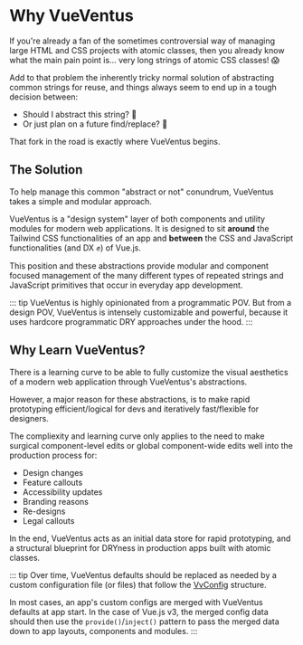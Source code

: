 # Why VueVentus

If you're already a fan of the sometimes controversial way of managing large HTML and CSS projects with atomic classes, then you already know what the main pain point is... very long strings of atomic CSS classes! :scream:

Add to that problem the inherently tricky normal solution of abstracting common strings for reuse, and things always seem to end up in a tough decision between:

* Should I abstract this string? :thinking: 
* Or just plan on a future find/replace? :thinking: 

That fork in the road is exactly where VueVentus begins.





## The Solution

To help manage this common "abstract or not" conundrum, VueVentus takes a simple and modular approach.

VueVentus is a "design system" layer of both components and utility modules for modern web applications. It is designed to sit **around** the Tailwind CSS functionalities of an app and **between** the CSS and JavaScript functionalities (and DX :fist:) of Vue.js.

This position and these abstractions provide modular and component focused management of the many different types of repeated strings and JavaScript primitives that occur in everyday app development.

::: tip
VueVentus is highly opinionated from a programmatic POV. But from a design POV, VueVentus is intensely customizable and powerful, because it uses hardcore programmatic DRY approaches under the hood.
:::







## Why Learn VueVentus?

There is a learning curve to be able to fully customize the visual aesthetics of a modern web application through VueVentus's abstractions.

However, a major reason for these abstractions, is to make rapid prototyping efficient/logical for devs and iteratively fast/flexible for designers.

The compliexity and learning curve only applies to the need to make surgical component-level edits or global component-wide edits well into the production process for:

* Design changes
* Feature callouts
* Accessibility updates
* Branding reasons
* Re-designs
* Legal callouts

In the end, VueVentus acts as an initial data store for rapid prototyping, and a structural blueprint for DRYness in production apps built with atomic classes.

::: tip
Over time, VueVentus defaults should be replaced as needed by a custom configuration file (or files) that follow the [VvConfig](/modules/vv-config) structure.

In most cases, an app's custom configs are merged with VueVentus defaults at app start. In the case of Vue.js v3, the merged config data should then use the `provide()`/`inject()` pattern to pass the merged data down to app layouts, components and modules.
:::
